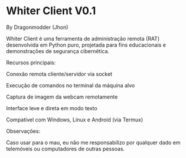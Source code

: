 

# Whiter Client V0.1

By Dragonmodder (Jhon)

Whiter Client é uma ferramenta de administração remota (RAT) desenvolvida em Python puro, projetada para fins educacionais e demonstrações de segurança cibernética.

Recursos principais:

Conexão remota cliente/servidor via socket

Execução de comandos no terminal da máquina alvo

Captura de imagem da webcam remotamente

Interface leve e direta em modo texto

Compatível com Windows, Linux e Android (via Termux)


Observações:

Caso usar para o mau, eu não me responsabilizo por qualquer dado em telemóveis ou computadores de outras pessoas. 
